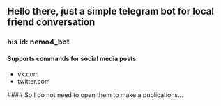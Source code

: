 ## Hello there, just a simple telegram bot for local friend conversation
### his id: nemo4_bot
#### Supports commands for social media posts:
<ul>
  <li>vk.com</li>
  <li>twitter.com</li>
</ul>
#### So I do not need to open them to make a publications...
